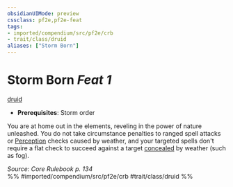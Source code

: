 ```yaml
---
obsidianUIMode: preview
cssclass: pf2e,pf2e-feat
tags:
- imported/compendium/src/pf2e/crb
- trait/class/druid
aliases: ["Storm Born"]
---
```

# Storm Born  *Feat 1*  
[druid](rules/traits/druid.md)  

- **Prerequisites**: Storm order

You are at home out in the elements, reveling in the power of nature unleashed. You do not take circumstance penalties to ranged spell attacks or [Perception](../skills.md#Perception) checks caused by weather, and your targeted spells don't require a flat check to succeed against a target [concealed](conditions.md#Concealed) by weather (such as fog).

*Source: Core Rulebook p. 134*  
%% #imported/compendium/src/pf2e/crb #trait/class/druid %%